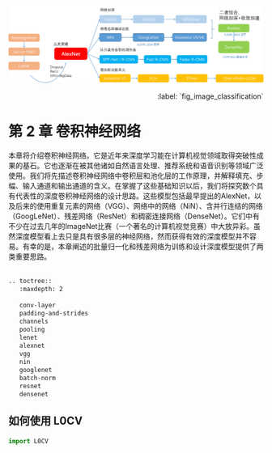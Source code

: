 <p align="center">
  <img src="../../res/ui/image_classification.png" alt="image_classification">
</p> 

<p align="right">
:label: `fig_image_classification`
</p> 

# 第 2 章 卷积神经网络

本章将介绍卷积神经网络。它是近年来深度学习能在计算机视觉领域取得突破性成果的基石。它也逐渐在被其他诸如自然语言处理、推荐系统和语音识别等领域广泛使用。我们将先描述卷积神经网络中卷积层和池化层的工作原理，并解释填充、步幅、输入通道和输出通道的含义。在掌握了这些基础知识以后，我们将探究数个具有代表性的深度卷积神经网络的设计思路。这些模型包括最早提出的AlexNet，以及后来的使用重复元素的网络（VGG）、网络中的网络（NiN）、含并行连结的网络（GoogLeNet）、残差网络（ResNet）和稠密连接网络（DenseNet）。它们中有不少在过去几年的ImageNet比赛（一个著名的计算机视觉竞赛）中大放异彩。虽然深度模型看上去只是具有很多层的神经网络，然而获得有效的深度模型并不容易。有幸的是，本章阐述的批量归一化和残差网络为训练和设计深度模型提供了两类重要思路。

```eval_rst

.. toctree::
   :maxdepth: 2

   conv-layer
   padding-and-strides
   channels
   pooling
   lenet
   alexnet
   vgg
   nin
   googlenet
   batch-norm
   resnet
   densenet
```

## 如何使用 L0CV

```python
import L0CV
```


